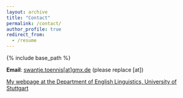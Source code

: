 ```yaml
---
layout: archive
title: "Contact"
permalink: /contact/
author_profile: true
redirect_from:
  - /resume
---
```


{% include base_path %}




**Email**: <a href="mailto:swantje.toennis[at]gmx.de">swantje.toennis[at]gmx.de</a>
(please replace [at])

[My webpage at the Department of English Linguistics, University of Stuttgart](https://www.ling.uni-stuttgart.de/institut/team/Toennis/)  

